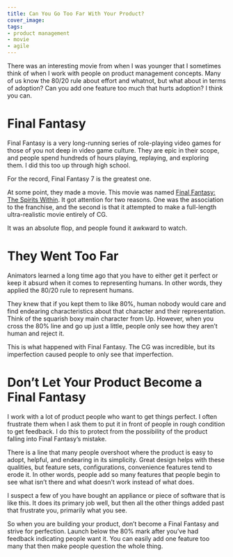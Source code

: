 ```yaml
---
title: Can You Go Too Far With Your Product?
cover_image:
tags:
- product management
- movie
- agile
---
```

There was an interesting movie from when I was younger that I sometimes think of when I work with people on product management concepts. Many of us know the 80/20 rule about effort and whatnot, but what about in terms of adoption? Can you add one feature too much that hurts adoption? I think you can.

# Final Fantasy

Final Fantasy is a very long-running series of role-playing video games for those of you not deep in video game culture. They are epic in their scope, and people spend hundreds of hours playing, replaying, and exploring them. I did this too up through high school.

For the record, Final Fantasy 7 is the greatest one.

At some point, they made a movie. This movie was named [Final Fantasy: The Spirits Within](https://www.imdb.com/title/tt0173840/). It got attention for two reasons. One was the association to the franchise, and the second is that it attempted to make a full-length ultra-realistic movie entirely of CG.

It was an absolute flop, and people found it awkward to watch.

# They Went Too Far

Animators learned a long time ago that you have to either get it perfect or keep it absurd when it comes to representing humans. In other words, they applied the 80/20 rule to represent humans.

They knew that if you kept them to like 80%, human nobody would care and find endearing characteristics about that character and their representation. Think of the squarish boxy main character from Up. However, when you cross the 80% line and go up just a little, people only see how they aren’t human and reject it.

This is what happened with Final Fantasy. The CG was incredible, but its imperfection caused people to only see that imperfection.

# Don’t Let Your Product Become a Final Fantasy

I work with a lot of product people who want to get things perfect. I often frustrate them when I ask them to put it in front of people in rough condition to get feedback. I do this to protect from the possibility of the product falling into Final Fantasy’s mistake.

There is a line that many people overshoot where the product is easy to adopt, helpful, and endearing in its simplicity. Great design helps with these qualities, but feature sets, configurations, convenience features tend to erode it. In other words, people add so many features that people begin to see what isn’t there and what doesn’t work instead of what does.

I suspect a few of you have bought an appliance or piece of software that is like this. It does its primary job well, but then all the other things added past that frustrate you, primarily what you see. 

So when you are building your product, don’t become a Final Fantasy and strive for perfection. Launch below the 80% mark after you’ve had feedback indicating people want it. You can easily add one feature too many that then make people question the whole thing.